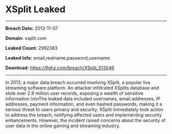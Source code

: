 # XSplit Leaked

------------
**Breach Date:** 2013-11-07

**Domain:** xsplit.com

**Leaked Count:** 2992383

**Leaked Info:** email,realname,password,username

**Download:** https://9ghz.com/breach/XSplit_513046

------------
In 2013, a major data breach occurred involving XSplit, a popular live streaming software platform. An attacker infiltrated XSplits database and stole over 2.9 million user records, exposing a wealth of sensitive information.\n\nThe leaked data included usernames, email addresses, IP addresses, payment information, and even hashed passwords, making it a serious threat to users privacy and security. XSplit immediately took action to address the breach, notifying affected users and implementing security enhancements. However, the incident raised concerns about the security of user data in the online gaming and streaming industry.
